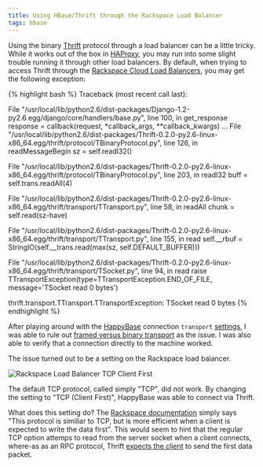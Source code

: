 ```yaml
---
title: Using HBase/Thrift through the Rackspace Load Balancer
tags: hbase
---
```


Using the binary [Thrift](http://thrift.apache.org/) protocol through a load balancer can be a little tricky. While it works out of the box in [HAProxy](http://blog.milford.io/2011/07/productionizing-the-hive-thrift-server/), you may run into some slight trouble running it through other load balancers. By default, when trying to access Thrift through the [Rackspace Cloud Load Balancers](http://www.rackspace.com/cloud/load-balancing/), you may get the following exception:

{% highlight bash %}
Traceback (most recent call last):

File "/usr/local/lib/python2.6/dist-packages/Django-1.2-py2.6.egg/django/core/handlers/base.py",
line 100, in get_response
response = callback(request, *callback_args, **callback_kwargs)
...
File "/usr/local/lib/python2.6/dist-packages/Thrift-0.2.0-py2.6-linux-x86_64.egg/thrift/protocol/TBinaryProtocol.py",
line 126, in readMessageBegin
sz = self.readI32()

File "/usr/local/lib/python2.6/dist-packages/Thrift-0.2.0-py2.6-linux-x86_64.egg/thrift/protocol/TBinaryProtocol.py",
line 203, in readI32
buff = self.trans.readAll(4)

File "/usr/local/lib/python2.6/dist-packages/Thrift-0.2.0-py2.6-linux-x86_64.egg/thrift/transport/TTransport.py",
line 58, in readAll
chunk = self.read(sz-have)

File "/usr/local/lib/python2.6/dist-packages/Thrift-0.2.0-py2.6-linux-x86_64.egg/thrift/transport/TTransport.py",
line 155, in read
self.__rbuf = StringIO(self.__trans.read(max(sz, self.DEFAULT_BUFFER)))

File "/usr/local/lib/python2.6/dist-packages/Thrift-0.2.0-py2.6-linux-x86_64.egg/thrift/transport/TSocket.py",
line 94, in read
raise TTransportException(type=TTransportException.END_OF_FILE,
message='TSocket read 0 bytes')

thrift.transport.TTransport.TTransportException: TSocket read 0 bytes
{% endhighlight %}

After playing around with the [HappyBase](https://github.com/wbolster/happybase) connection `transport` [settings](http://happybase.readthedocs.org/en/latest/api.html#connection), I was able to rule out [framed versus binary transport](https://github.com/wbolster/happybase/issues/6) as the issue. I was also able to verify that a connection directly to the machine worked. 

The issue turned out to be a setting on the Rackspace load balancer.

![Rackspace Load Balancer TCP Client First](/blog/images/rackspace_lb.png)

The default TCP protocol, called simply "TCP", did not work. By changing the setting to "TCP (Client First)", HappyBase was able to connect via Thrift.

What does this setting do? The [Rackspace documentation](http://docs.rackspace.com/loadbalancers/api/v1.0/clb-devguide/content/List_Load_Balancing_Protocols-d1e4269.html) simply says "This protocol is similiar to TCP, but is more efficient when a client is expected to write the data first". This would seem to hint that the regular TCP option attemps to read from the server socket when a client connects, where-as as an RPC protocol, Thrift [expects the client](http://en.wikipedia.org/wiki/Apache_Thrift) to send the first data packet.
